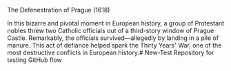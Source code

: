 The Defenestration of Prague (1618)

In this bizarre and pivotal moment in European history, a group of Protestant nobles threw two Catholic officials out of a third-story window of Prague Castle. Remarkably, the officials survived—allegedly by landing in a pile of manure. This act of defiance helped spark the Thirty Years' War, one of the most destructive conflicts in European history.# New-Test
Repository for testing GitHub flow
